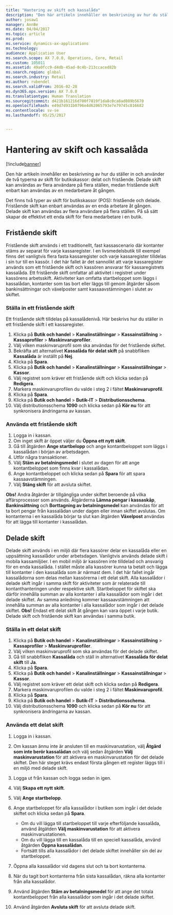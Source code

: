 ```yaml
---
title: "Hantering av skift och kassalåda"
description: "Den här artikeln innehåller en beskrivning av hur du ställer in och använder de två typerna av skift för butikskassor: delat och fristående. Delade skift kan användas av flera användare på flera ställen, medan fristående skift enbart kan användas av en medarbetare åt gången."
author: josaw1
manager: AnnBe
ms.date: 04/04/2017
ms.topic: article
ms.prod: 
ms.service: dynamics-ax-applications
ms.technology: 
audience: Application User
ms.search.scope: AX 7.0.0, Operations, Core, Retail
ms.custom: 105011
ms.assetid: 49a0fcc9-d4db-45ad-8c4b-213ccaced82b
ms.search.region: global
ms.search.industry: Retail
ms.author: rubendel
ms.search.validFrom: 2016-02-28
ms.dyn365.ops.version: AX 7.0.0
ms.translationtype: Human Translation
ms.sourcegitcommit: d421b161216d700f7819f1da8c0ca8ad089b5670
ms.openlocfilehash: e49d7d931b0796e4d62065793e7e79745c816682
ms.contentlocale: sv-se
ms.lasthandoff: 05/25/2017


---
```


# <a name="shift-and-cash-drawer-management"></a>Hantering av skift och kassalåda

[!include[banner](includes/banner.md)]


Den här artikeln innehåller en beskrivning av hur du ställer in och använder de två typerna av skift för butikskassor: delat och fristående. Delade skift kan användas av flera användare på flera ställen, medan fristående skift enbart kan användas av en medarbetare åt gången.

Det finns två typer av skift för butikskassor (POS): fristående och delade. Fristående skift kan enbart användas av en enda arbetare åt gången. Delade skift kan användas av flera användare på flera ställen. På så sätt skapar de effektivt ett enda skift för flera medarbetare i en butik.

## <a name="standalone-shifts"></a>Fristående skift
Fristående skift används i ett traditionellt, fast kassascenario där kontanter stäms av separat för varje kassaregister. I en livsmedelsbutik till exempel finns det vanligtvis flera fasta kassaregister och varje kassaregister tilldelas i sin tur till en kassör. I det här fallet är det sannolikt att varje kassaregister används som ett fristående skift och kassören ansvarar för kassaregistrets kassalåda. Ett fristående skift omfattar all aktivitet i registret under kassörens arbetsskift. Aktiviteter kan omfatta startbeloppet som läggs i kassalådan, kontanter som tas bort eller läggs till genom åtgärder såsom bankinsättningar och växelposter samt kassaavstämningen i slutet av skiftet.

### <a name="set-up-a-stand-alone-shift"></a>Ställa in ett fristående skift

Ett fristående skift tilldelas på kassalådenivå. Här beskrivs hur du ställer in ett fristående skift i ett kassaregister.

1.  Klicka på **Butik och handel** &gt; **Kanalinställningar** &gt; **Kassainställning** &gt; **Kassaprofiler** &gt; **Maskinvaruprofiler**.
2.  Välj vilken maskinvaruprofil som ska användas för det fristående skiftet.
3.  Bekräfta att alternativet **Kassalåda för delat skift** på snabbfliken **Kassalåda** är inställt på **Nej**.
4.  Klicka på **Spara**.
5.  Klicka på **Butik och handel** &gt; **Kanalinställningar** &gt; **Kassainställningar** &gt; **Kassor**.
6.  Välj registret som kräver ett fristående skift och klicka sedan på **Redigera**.
7.  Markera maskinvaruprofilen du valde i steg 2 i fältet **Maskinvaruprofil**.
8.  Klicka på **Spara**.
9.  Klicka på **Butik och handel** &gt; **Butik-IT** &gt; **Distributionsschema**.
10. Välj distributionsschema **1090** och klicka sedan på **Kör nu** för att synkronisera ändringarna av kassan.

### <a name="use-a-stand-alone-shift"></a>Använda ett fristående skift

1.  Logga in i kassan.
2.  Om inget skift är öppet väljer du **Öppna ett nytt skift**.
3.  Gå till åtgärden **Ange startbelopp** och ange kontantbeloppet som läggs i kassalådan i början av arbetsdagen.
4.  Utför några transaktioner.
5.  Välj **Stäm av betalningsmedel** i slutet av dagen för att ange kontantbeloppet som finns kvar i kassalådan.
6.  Ange kontantbeloppet och klicka sedan på **Spara** för att spara kassaavstämningen.
7.  Välj **Stäng skift** för att avsluta skiftet.

**Obs!** Andra åtgärder är tillgängliga under skiftet beroende på vilka affärsprocesser som används. Åtgärderna **Lämna pengar i kassaskåp**, **Bankinsättning** och **Borttagning av betalningsmedel** kan användas för att ta bort pengar från kassalådan under dagen eller innan skiftet avslutas. Om kontanterna i en kassalåda börjar ta slut kan åtgärden **Växelpost** användas för att lägga till kontanter i kassalådan.

## <a name="shared-shifts"></a>Delade skift
Delade skift används i en miljö där flera kassörer delar en kassalåda eller en uppsättning kassalådor under arbetsdagen. Vanligtvis används delade skift i mobila kassamiljöer. I en mobil miljö är kassören inte tilldelad och ansvarig för en enda kassalåda. I stället måste alla kassörer kunna ta betalt och lägga till kontanter i den kassalåda som är närmast dem. I det här fallet ingår kassalådorna som delas mellan kassörerna i ett delat skift. Alla kassalådor i delade skift ingår i samma skift för aktiviteter som är relaterade till kontanthanteringen under respektive skift. Startbeloppet för skiftet ska därför innehålla summan av alla kontanter i alla kassalådor som ingår i det delade skiftet. Av samma anledning kommer kassaavstämningen att innehålla summan av alla kontanter i alla kassalådor som ingår i det delade skiftet. **Obs!** Endast ett delat skift åt gången kan vara öppet i varje butik. Delade skift och fristående skift kan användas i samma butik.

### <a name="set-up-a-shared-shift"></a>Ställa in ett delat skift

1.  Klicka på **Butik och handel** &gt; **Kanalinställningar** &gt; **Kassainställning** &gt; **Kassaprofiler** &gt; **Maskinvaruprofiler**.
2.  Välj vilken maskinvaruprofil som ska användas för det delade skiftet.
3.  Gå till snabbfliken **Kassalåda** och ställ in alternativet **Kassalåda för delat skift** till **Ja**.
4.  Klicka på **Spara**.
5.  Klicka på **Butik och handel** &gt; **Kanalinställningar** &gt; **Kassainställningar** &gt; **Kassor**.
6.  Välj registret som kräver ett delat skift och klicka sedan på **Redigera**.
7.  Markera maskinvaruprofilen du valde i steg 2 i fältet **Maskinvaruprofil**.
8.  Klicka på **Spara**.
9.  Klicka på **Butik och handel** &gt; **Butik-IT** &gt; **Distributionsschema**.
10. Välj distributionsschema **1090** och klicka sedan på **Kör nu** för att synkronisera ändringarna av kassan.

### <a name="use-a-shared-shift"></a>Använda ett delat skift

1.  Logga in i kassan.
2.  Om kassan ännu inte är ansluten till en maskinvarustation, välj **Åtgärd som inte berör kassalådan** och välj sedan åtgärden **Välj maskinvarustation** för att aktivera en maskinvarustation för det delade skiftet. Den här steget krävs endast första gången ett register läggs till i en miljö med delade skift.
3.  Logga ut från kassan och logga sedan in igen.
4.  Välj **Skapa ett nytt skift**.
5.  Välj **Ange startbelopp**.
6.  Ange startbeloppet för alla kassalådor i butiken som ingår i det delade skiftet och klicka sedan på **Spara**.
    -   Om du vill lägga till startbeloppet till varje efterföljande kassalåda, använd åtgätden **Välj maskinvarustation** för att aktivera maskinvarustationen.
    -   Om du vill lägga till en kassalåda till en speciell kassalåda, använd åtgärden **Öppna kassalådan**.
    -   Fortsätt tills alla kassalådor i det delade skiftet innehåller sin del av startbeloppet.

7.  Öppna alla kassalådor vid dagens slut och ta bort kontanterna.
8.  När du tagit bort kontanterna från sista kassalådan, räkna alla kontanter från alla kassalådor.
9.  Använd åtgärden **Stäm av betalningsmedel** för att ange det totala kontantbeloppet från alla kassalådor som ingår i det delade skiftet.
10. Använd åtgärden **Avsluta skift** för att avsluta delade skift.





